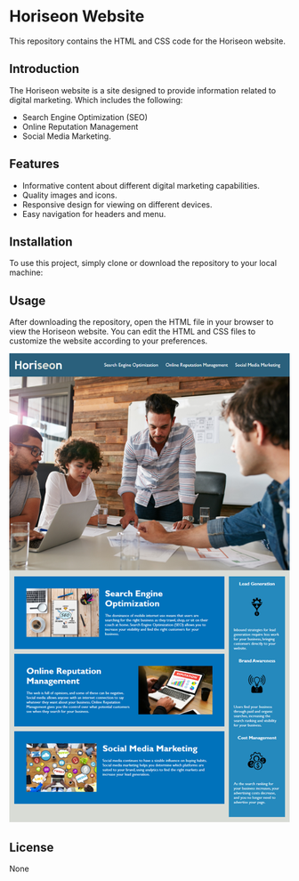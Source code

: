 # Horiseon Website

This repository contains the HTML and CSS code for the Horiseon website.

## Introduction

The Horiseon website is a site designed to provide information related to digital marketing. 
Which includes the following:
 
- Search Engine Optimization (SEO)
- Online Reputation Management
- Social Media Marketing.

## Features

- Informative content about different digital marketing capabilities.
- Quality images and icons.
- Responsive design for viewing on different devices.
- Easy navigation for headers and menu.


## Installation

To use this project, simply clone or download the repository to your local machine:

## Usage

After downloading the repository, open the HTML file in your browser to view the Horiseon website. You can edit the HTML and CSS files to customize the website according to your preferences.

![screenshot of webpage](./assets/images/horiseon-website.png)

## License

None
